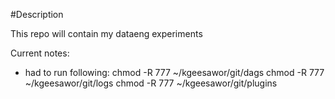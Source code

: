 #Description

This repo will contain my dataeng experiments


Current notes:
-   had to run following:
    chmod -R 777 ~/kgeesawor/git/dags
    chmod -R 777 ~/kgeesawor/git/logs
    chmod -R 777 ~/kgeesawor/git/plugins